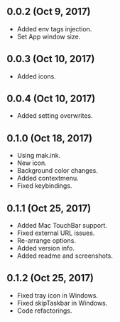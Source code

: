 ## 0.0.2 (Oct 9, 2017)
- Added env tags injection.
- Set App window size.

## 0.0.3 (Oct 10, 2017)
- Added icons.

## 0.0.4 (Oct 10, 2017)
- Added setting overwrites.

## 0.1.0 (Oct 18, 2017)
- Using mak.ink.
- New icon.
- Background color changes.
- Added contextmenu.
- Fixed keybindings.

## 0.1.1 (Oct 25, 2017)
- Added Mac TouchBar support.
- Fixed external URL issues.
- Re-arrange options.
- Added version info.
- Added readme and screenshots.

## 0.1.2 (Oct 25, 2017)
- Fixed tray icon in Windows.
- Fixed skipTaskbar in Windows.
- Code refactorings.
